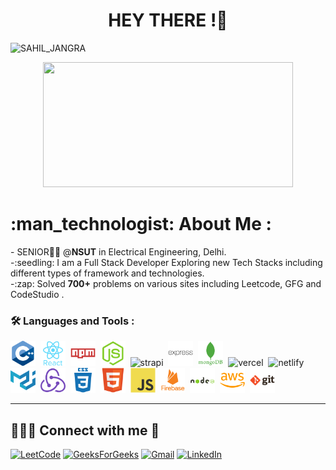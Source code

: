 

<h1 id="header" align="center">
  HEY THERE !👋 
</h1>
<p align="left"> <img src="https://komarev.com/ghpvc/?username=Sahil-Jangra2622&label=Profile%20views&color=0e75b6&style=flat" alt="SAHIL_JANGRA" /> </p>

<div id="header" align="center">
  <img width="400" height="200" margin="0"  src="./ezgif.com-crop.gif" 
  width="100"/>
</div>

<h1> :man_technologist: About Me : </h1>
-  SENIOR👨‍🎓 @<B>NSUT</B> in Electrical Engineering, Delhi.
<br/>
-:seedling: I am a Full Stack Developer Exploring new Tech Stacks including different types of framework and technologies.
<br/>
-:zap: Solved <B>700+</B> problems on various sites including Leetcode, GFG and CodeStudio .

### :hammer_and_wrench: Languages and Tools :
<div>
  <img src="https://github.com/devicons/devicon/blob/master/icons/cplusplus/cplusplus-original.svg" title="Cpp" alt="Cpp" width="40" height="40"/>&nbsp;
  <img src="https://github.com/devicons/devicon/blob/master/icons/react/react-original-wordmark.svg" title="React" alt="React" width="40" height="40"/>&nbsp;
  <img src="https://github.com/devicons/devicon/blob/master/icons/npm/npm-original-wordmark.svg" title="React" alt="npm" width="40" height="40"/>&nbsp; 
  <img src="https://github.com/devicons/devicon/blob/master/icons/nodejs/nodejs-plain.svg" title="React" alt="node" width="40" height="40"/>&nbsp; 
  <img src="https://seeklogo.com/images/S/strapi-logo-3566BEBAAE-seeklogo.com.png" title="React" alt="strapi" width="40" height="40"/>&nbsp; 
  <img src="https://github.com/devicons/devicon/blob/master/icons/express/express-original-wordmark.svg" title="React" alt="express" width="40" height="40"/>&nbsp; 
  <img src="https://github.com/devicons/devicon/blob/master/icons/mongodb/mongodb-plain-wordmark.svg" title="React" alt="mongodb" width="40" height="40"/>&nbsp; 
  <img src="https://upload.wikimedia.org/wikipedia/commons/thumb/5/5e/Vercel_logo_black.svg/768px-Vercel_logo_black.svg.png" title="Material UI" alt="vercel" width="60" height="20"/>&nbsp;
  <img src="https://upload.wikimedia.org/wikipedia/commons/thumb/b/b8/Netlify_logo.svg/221px-Netlify_logo.svg.png?20180815190440" title="Material UI" alt="netlify" width="60" height="20"/>&nbsp;  
  <img src="https://github.com/devicons/devicon/blob/master/icons/materialui/materialui-original.svg" title="Material UI" alt="Material UI" width="40" height="40"/>&nbsp;
  <img src="https://github.com/devicons/devicon/blob/master/icons/redux/redux-original.svg" title="Redux" alt="Redux " width="40" height="40"/>&nbsp;
  <img src="https://github.com/devicons/devicon/blob/master/icons/css3/css3-plain-wordmark.svg"  title="CSS3" alt="CSS" width="40" height="40"/>&nbsp;
  <img src="https://github.com/devicons/devicon/blob/master/icons/html5/html5-original.svg" title="HTML5" alt="HTML" width="40" height="40"/>&nbsp;
  <img src="https://github.com/devicons/devicon/blob/master/icons/javascript/javascript-original.svg" title="JavaScript" alt="JavaScript" width="40" height="40"/>&nbsp;
  <img src="https://github.com/devicons/devicon/blob/master/icons/firebase/firebase-plain-wordmark.svg" title="Firebase" alt="Firebase" width="40" height="40"/>&nbsp;
  <img src="https://github.com/devicons/devicon/blob/master/icons/nodejs/nodejs-original-wordmark.svg" title="NodeJS" alt="NodeJS" width="40" height="40"/>&nbsp;
  <img src="https://github.com/devicons/devicon/blob/master/icons/amazonwebservices/amazonwebservices-plain-wordmark.svg" title="AWS" alt="AWS" width="40" height="40"/>&nbsp;
  <img src="https://github.com/devicons/devicon/blob/master/icons/git/git-original-wordmark.svg" title="Git" alt="Git" width="40" height="40"/>
</div>
<hr>

## 🧑🏻‍💻 Connect with me 👋
<a href="https://leetcode.com/Sahil_Jangra/"> ![LeetCode](https://img.shields.io/badge/LeetCode-000000?style=for-the-badge&logo=LeetCode&logoColor=#d16c06)</a>
<a href="https://auth.geeksforgeeks.org/user/sahiljangra2622/practice/"> ![GeeksForGeeks](https://img.shields.io/badge/GeeksForGeeks-green?style=for-the-badge&logo=GeeksForGeeks&logoColor=#d16c06)</a>
<a href="mailto:Sahiljangra2622@gmail.com"> ![Gmail](https://img.shields.io/badge/Gmail-D14836?style=for-the-badge&logo=gmail&logoColor=white)</a>
<a href="https://www.linkedin.com/in/sahil-jangra-13a5b2231/"> ![LinkedIn](https://img.shields.io/badge/linkedin-%230077B5.svg?style=for-the-badge&logo=linkedin&logoColor=white)</a>

